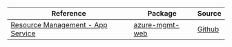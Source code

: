 | Reference | Package | Source |
|---|---|---|
|[Resource Management - App Service](mgmt-web-readme.md)|[azure-mgmt-web](https://pypi.org/project/azure-mgmt-web)|[Github](https://github.com/Azure/azure-sdk-for-python/blob/main/sdk/appservice/azure-mgmt-web)|
